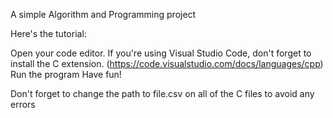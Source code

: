 A simple Algorithm and Programming project 

Here's the tutorial:

Open your code editor.
If you're using Visual Studio Code, don't forget to install the C extension. (https://code.visualstudio.com/docs/languages/cpp)
Run the program
Have fun!

Don't forget to change the path to file.csv on all of the C files to avoid any errors
